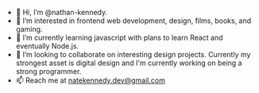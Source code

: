 - 👋 Hi, I’m @nathan-kennedy.
- 👀 I’m interested in frontend web development, design, films, books, and gaming.
- 🌱 I’m currently learning javascript with plans to learn React and eventually Node.js.
- 💞️ I’m looking to collaborate on interesting design projects. Currently my strongest asset is digital design and I'm currently working on being a strong programmer.
- 📫 Reach me at natekennedy.dev@gmail.com

<!---
nathan-kennedy/nathan-kennedy is a ✨ special ✨ repository because its `README.md` (this file) appears on your GitHub profile.
You can click the Preview link to take a look at your changes.
--->
